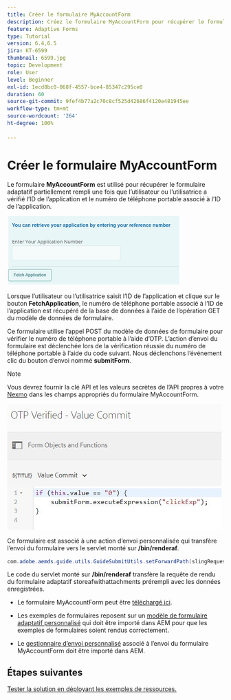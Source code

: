 ```yaml
---
title: Créer le formulaire MyAccountForm
description: Créez le formulaire MyAccountForm pour récupérer le formulaire partiellement rempli lors de la vérification réussie de l’ID de l’application et du numéro de téléphone.
feature: Adaptive Forms
type: Tutorial
version: 6.4,6.5
jira: KT-6599
thumbnail: 6599.jpg
topic: Development
role: User
level: Beginner
exl-id: 1ecd8bc0-068f-4557-bce4-85347c295ce0
duration: 60
source-git-commit: 9fef4b77a2c70c8cf525d42686f4120e481945ee
workflow-type: tm+mt
source-wordcount: '264'
ht-degree: 100%

---
```


# Créer le formulaire MyAccountForm

Le formulaire **MyAccountForm** est utilisé pour récupérer le formulaire adaptatif partiellement rempli une fois que l’utilisateur ou l’utilisatrice a vérifié l’ID de l’application et le numéro de téléphone portable associé à l’ID de l’application.

![Formulaire MyAccountForm.](assets/6599.JPG)

Lorsque l’utilisateur ou l’utilisatrice saisit l’ID de l’application et clique sur le bouton **FetchApplication**, le numéro de téléphone portable associé à l’ID de l’application est récupéré de la base de données à l’aide de l’opération GET du modèle de données de formulaire.

Ce formulaire utilise l’appel POST du modèle de données de formulaire pour vérifier le numéro de téléphone portable à l’aide d’OTP. L’action d’envoi du formulaire est déclenchée lors de la vérification réussie du numéro de téléphone portable à l’aide du code suivant. Nous déclenchons l’événement clic du bouton d’envoi nommé **submitForm**.

>[!NOTE]
> Vous devrez fournir la clé API et les valeurs secrètes de l’API propres à votre [Nexmo](https://dashboard.nexmo.com/) dans les champs appropriés du formulaire MyAccountForm.

![trigger-submit](assets/trigger-submit.JPG)



Ce formulaire est associé à une action d’envoi personnalisée qui transfère l’envoi du formulaire vers le servlet monté sur **/bin/renderaf**.

```java
com.adobe.aemds.guide.utils.GuideSubmitUtils.setForwardPath(slingRequest,"/bin/renderaf",null,null);
```

Le code du servlet monté sur **/bin/renderaf** transfère la requête de rendu du formulaire adaptatif storeafwithattachments prérempli avec les données enregistrées.


* Le formulaire MyAccountForm peut être [téléchargé ici](assets/my-account-form.zip).

* Les exemples de formulaires reposent sur un [modèle de formulaire adaptatif personnalisé](assets/custom-template-with-page-component.zip) qui doit être importé dans AEM pour que les exemples de formulaires soient rendus correctement.

* Le [gestionnaire d’envoi personnalisé](assets/custom-submit-my-account-form.zip) associé à l’envoi du formulaire MyAccountForm doit être importé dans AEM.

## Étapes suivantes

[Tester la solution en déployant les exemples de ressources.](./deploy-this-sample.md)

